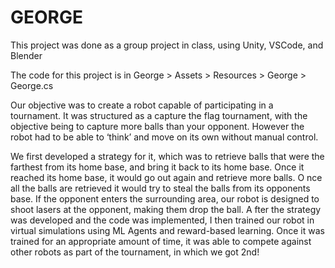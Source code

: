 # GEORGE

This project was done as a group project in class, using Unity, VSCode, and Blender

The code for this project is in George > Assets > Resources > George > George.cs

Our objective was to create a robot capable of participating in a tournament. 
It was structured as a capture the flag tournament, with the objective being to capture more balls than your opponent. 
However the robot had to be able to ‘think’ and move on its own without manual control. 

We first developed a strategy for it, which was to retrieve balls that were the farthest from its home base, and bring it back to its home base. 
Once it reached its home base, it would go out again and retrieve more balls. O
nce all the balls are retrieved it would try to steal the balls from its opponents base. 
If the opponent enters the surrounding area, our robot is designed to shoot lasers at the opponent, making them drop the ball. A
fter the strategy was developed and the code was implemented, I then trained our robot in virtual simulations using ML Agents and reward-based learning. 
Once it was trained for an appropriate amount of time, it was able to compete against other robots as part of the tournament, in which we got 2nd!
